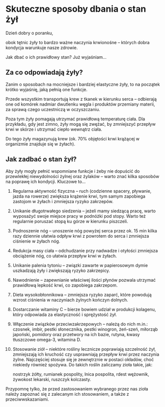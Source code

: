 # Skuteczne sposoby dbania o stan żył

Dzień dobry o poranku,

obok tętnic żyły to bardzo ważne naczynia krwionośne – których dobra kondycja warunkuje nasze zdrowie.

Jak dbać o ich prawidłowy stan? Już wyjaśniam…

## Za co odpowiadają żyły?

Zanim o sposobach na mocniejsze i bardziej elastyczne żyły, to na początek krótko wyjaśnię, jaką pełnią one funkcje.

Przede wszystkim transportują krew z tkanek w kierunku serca – odbierają one od komórek nadmiar dwutlenku węgla i produktów przemiany materii, za sprawą czego uczestniczą w oczyszczaniu.

Poza tym żyły pomagają utrzymać prawidłową temperaturę ciała. Dla przykładu, gdy jest zimno, żyły mogą się zwężać, by zmniejszyć przepływ krwi w skórze i utrzymać ciepło wewnątrz ciała.

Do tego żyły magazynują krew (ok. 70% objętości krwi krążącej w organizmie znajduje się w żyłach).

## Jak zadbać o stan żył?

Aby żyły mogły pełnić wspomniane funkcje i żeby nie dopuścić do przewlekłej niewydolności żylnej oraz żylaków – warto znać kilka sposobów na poprawę ich kondycji. Kluczowe to…

1. Regularna aktywność fizyczna – ruch (codzienne spacery, pływanie, jazda na rowerze) zwiększa krążenie krwi, tym samym zapobiega zastojom w żyłach i zmniejsza ryzyko zakrzepów.

1. Unikanie długotrwałego siedzenia – jeżeli mamy siedzącą pracę, warto wyposażyć swoje miejsce pracy w podnóżki pod stopy. Warto też regularnie poruszać stopą ku górze w kierunku piszczeli.

1. Podnoszenie nóg – unoszenie nóg powyżej serca przez ok. 15 min kilka razy dziennie ułatwia odpływ krwi z powrotem do serca i zmniejsza ciśnienie w żyłach nóg.

1. Redukcja masy ciała – odchudzanie przy nadwadze i otyłości zmniejsza obciążenie nóg, co ułatwia przepływ krwi w żyłach.

1. Unikanie palenia tytoniu – związki zawarte w papierosowym dymie uszkadzają żyły i zwiększają ryzyko zakrzepicy.

1. Nawodnienie – zapewnianie właściwej ilości płynów pozwala utrzymać prawidłową lepkość krwi, co zapobiega zakrzepom.

1. Dieta wysokobłonnikowa – zmniejsza ryzyko zaparć, które powodują wzrost ciśnienia w naczyniach żylnych kończyn dolnych.

1. Dostarczanie witaminy C – bierze bowiem udział w produkcji kolagenu, który odpowiada za elastyczność i sprężystość żył.

1. Włączenie związków przeciwzakrzepowych – należą do nich m.in.: czosnek, imbir, pestki słonecznika, pestki winogron, żeń-szeń, miłorząb japoński, pomidory oraz przetwory na ich bazie, rutyna, kwasy tłuszczowe omega-3, witamina D.

1. Stosowanie ziół – niektóre rośliny lecznicze poprawiają szczelność żył, zmniejszają ich kruchość czy usprawniają przepływ krwi przez naczynia żylne. Najczęściej stosuje się je zewnętrznie w postaci okładów, choć niekiedy również spożywa. Do takich roślin zaliczamy zioła takie, jak:

   nostrzyk żółty, rumianek pospolity, lnica pospolita, rdest wężownik, żywokost lekarski, ruszczyk kolczasty.

Przypomnę tylko, że przed zastosowaniem wybranego przez nas zioła należy zapoznać się z zalecanym ich stosowaniem, a także z przeciwwskazaniami.

